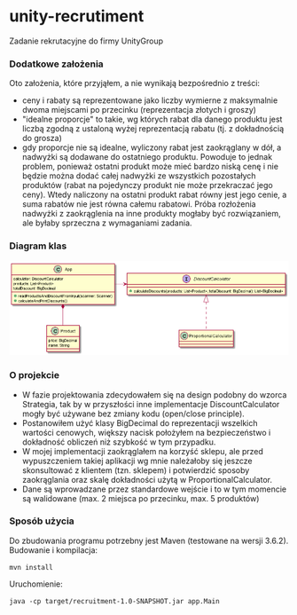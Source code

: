 # unity-recrutiment
Zadanie rekrutacyjne do firmy UnityGroup

### Dodatkowe założenia

Oto założenia, które przyjąłem, a nie wynikają bezpośrednio z treści:
- ceny i rabaty są reprezentowane jako liczby wymierne z maksymalnie dwoma miejscami po przecinku (reprezentacja złotych i groszy)
- "idealne proporcje" to takie, wg których rabat dla danego produktu jest liczbą zgodną z ustaloną wyżej reprezentacją rabatu (tj. z dokładnością do grosza)
- gdy proporcje nie są idealne, wyliczony rabat jest zaokrąglany w dół, a nadwyżki są dodawane do ostatniego produktu. 
  Powoduje to jednak problem, ponieważ ostatni produkt może mieć bardzo niską cenę i nie będzie można dodać całej nadwyżki
  ze wszystkich pozostałych produktów (rabat na pojedynczy produkt nie może przekraczać jego ceny). Wtedy naliczony na ostatni produkt rabat
  równy jest jego cenie, a suma rabatów nie jest równa całemu rabatowi. Próba rozłożenia nadwyżki z zaokrąglenia na inne produkty
  mogłaby być rozwiązaniem, ale byłaby sprzeczna z wymaganiami zadania.
  
### Diagram klas
![image](./class_diagram.png)

### O projekcie
- W fazie projektowania zdecydowałem się na design podobny do wzorca Strategia, tak by w przyszłości
inne implementacje DiscountCalculator mogły być używane bez zmiany kodu (open/close principle).
- Postanowiłem użyć klasy BigDecimal do reprezentacji wszelkich wartości cenowych,
większy nacisk położyłem na bezpieczeństwo i dokładność obliczeń niż szybkość w tym przypadku.
- W mojej implementacji zaokrąglałem na korzyść sklepu, ale przed wypuszczeniem takiej aplikacji
wg mnie należałoby się jeszcze skonsultować z klientem (tzn. sklepem) i potwierdzić sposoby zaokrąglania
oraz skalę dokładności użytą w ProportionalCalculator.
- Dane są wprowadzane przez standardowe wejście i to w tym momencie są walidowane (max. 2 miejsca po przecinku,
max. 5 produktów)

### Sposób użycia
Do zbudowania programu potrzebny jest Maven (testowane na wersji 3.6.2).
Budowanie i kompilacja:
```
mvn install
```
Uruchomienie:
```
java -cp target/recruitment-1.0-SNAPSHOT.jar app.Main
```